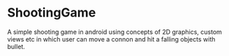 # ShootingGame
A simple shooting game in android using concepts of 2D graphics, custom views etc in which user can move a connon and hit a falling objects with bullet.
